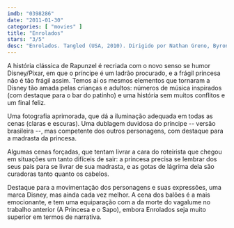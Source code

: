 ```yaml
---
imdb: "0398286"
date: "2011-01-30"
categories: [ "movies" ]
title: "Enrolados"
stars: "3/5"
desc: "Enrolados. Tangled (USA, 2010). Dirigido por Nathan Greno, Byron Howard. Escrito por Dan Fogelman, Jacob Grimm, Wilhelm Grimm, Mark Kennedy, Dean Wellins. Com Mandy Moore, Zachary Levi, Donna Murphy, Ron Perlman, M.C. Gainey, Jeffrey Tambor, Brad Garrett, Paul F. Tompkins, Richard Kiel."
---
```

A história clássica de Rapunzel é recriada com o novo senso se humor Disney/Pixar, em que o príncipe é um ladrão procurado, e a frágil princesa não é tão frágil assim. Temos aí os mesmos elementos que tornaram a Disney tão amada pelas crianças e adultos: números de música inspirados (com destaque para o bar do patinho) e uma história sem muitos conflitos e um final feliz.

Uma fotografia aprimorada, que dá a iluminação adequada em todas as cenas (claras e escuras). Uma dublagem duvidosa do príncipe -- versão brasileira --, mas competente dos outros personagens, com destaque para a madrasta da princesa.

Algumas cenas forçadas, que tentam livrar a cara do roteirista que chegou em situações um tanto difíceis de sair: a princesa precisa se lembrar dos seus pais para se livrar de sua madrasta, e as gotas de lágrima dela são curadoras tanto quanto os cabelos.

Destaque para a movimentação dos personagens e suas expressões, uma marca Disney, mas ainda cada vez melhor. A cena dos balões é a mais emocionante, e tem uma equiparação com a da morte do vagalume no trabalho anterior (A Princesa e o Sapo), embora Enrolados seja muito superior em termos de narrativa.
